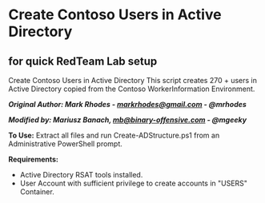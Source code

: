 # Create Contoso Users in Active Directory 
## for quick RedTeam Lab setup

Create Contoso Users in Active Directory This script creates 270 + users in Active Directory copied from the Contoso WorkerInformation Environment.

***Original Author: Mark Rhodes - markrhodes@gmail.com - @mrhodes***

***Modified by: Mariusz Banach, mb@binary-offensive.com - @mgeeky***

**To Use:** 
Extract all files and run Create-ADStructure.ps1 from an Administrative PowerShell prompt.

**Requirements:**
* Active Directory RSAT tools installed.
* User Account with sufficient privilege to create accounts in "USERS" Container.
